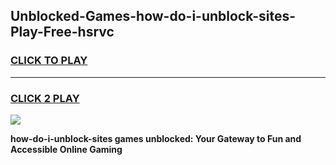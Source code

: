 
## Unblocked-Games-how-do-i-unblock-sites-Play-Free-hsrvc
<h3>
<a href="https://premium76.site?title=how-do-i-unblock-sites&ref=23A">CLICK TO PLAY</a></h3>
<hr>

<h3>
<a href="https://premium76.site?title=how-do-i-unblock-sites&ref=23A">CLICK 2 PLAY</a>
  
</h3>

<a href="https://premium76.site?title=how-do-i-unblock-sites&ref=23A"><img src="https://clearcache.store/games.png"></a>


**how-do-i-unblock-sites games unblocked: Your Gateway to Fun and Accessible Online Gaming**
